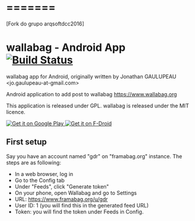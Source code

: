 
=======
=======

[Fork do grupo arqsoftdcc2016]


# wallabag - Android App [![Build Status](https://travis-ci.org/wallabag/android-app.svg?branch=dev)](https://travis-ci.org/wallabag/android-app)

wallabag app for Android, originally written by Jonathan GAULUPEAU <jo.gaulupeau-at-gmail.com>

Android application to add post to wallabag <https://www.wallabag.org>

This application is released under GPL. wallabag is released under the MIT licence.

<a href="https://play.google.com/store/apps/details?id=fr.gaulupeau.apps.InThePoche">
  <img alt="Get it on Google Play"
       src="https://cloud.githubusercontent.com/assets/16354543/11904684/0667026e-a5c2-11e5-9f53-4614cc53e01f.png" />
</a>
<a href="https://f-droid.org/repository/browse/?fdid=fr.gaulupeau.apps.InThePoche">
  <img alt="Get it on F-Droid"
       src="https://cloud.githubusercontent.com/assets/12447257/8024903/ce8dca32-0d44-11e5-95b0-e97d1d027351.png" />
</a>


## First setup

Say you have an account named "gdr" on "framabag.org" instance. The steps are as following:

* In a web browser, log in
* Go to the Config tab
* Under "Feeds", click "Generate token"
* On your phone, open Wallabag and go to Settings
* URL: https://www.framabag.org/u/gdr
* User ID: 1 (you will find this in the generated feed URL)
* Token: you will find the token under Feeds in Config.

